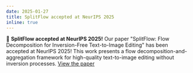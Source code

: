 ```yaml
---
date: 2025-01-27
title: SplitFlow accepted at NeurIPS 2025
inline: true
---
```


🎉 **SplitFlow accepted at NeurIPS 2025!** Our paper "SplitFlow: Flow Decomposition for Inversion-Free Text-to-Image Editing" has been accepted at NeurIPS 2025! This work presents a flow decomposition-and-aggregation framework for high-quality text-to-image editing without inversion processes. [View the paper](https://neurips.cc/virtual/2025/poster/116281)
